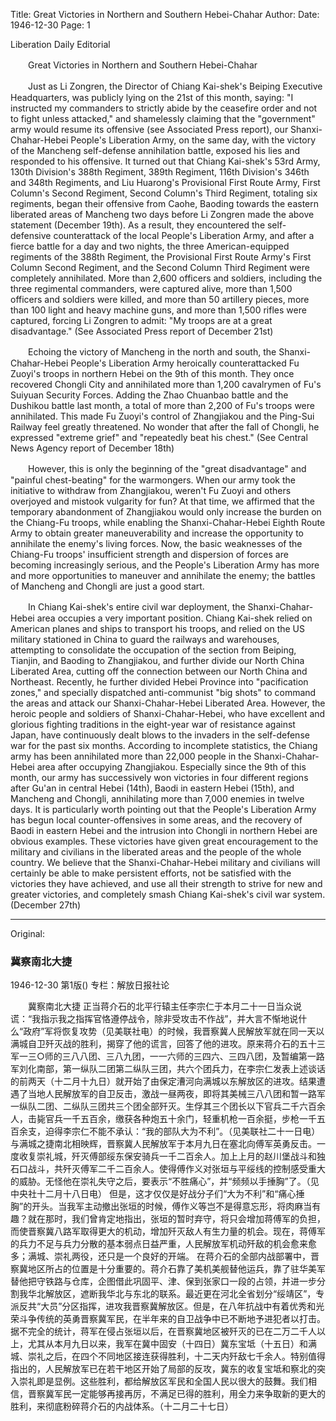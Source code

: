 Title: Great Victories in Northern and Southern Hebei-Chahar
Author:
Date: 1946-12-30
Page: 1

Liberation Daily Editorial

　　Great Victories in Northern and Southern Hebei-Chahar

　　Just as Li Zongren, the Director of Chiang Kai-shek's Beiping Executive Headquarters, was publicly lying on the 21st of this month, saying: "I instructed my commanders to strictly abide by the ceasefire order and not to fight unless attacked," and shamelessly claiming that the "government" army would resume its offensive (see Associated Press report), our Shanxi-Chahar-Hebei People's Liberation Army, on the same day, with the victory of the Mancheng self-defense annihilation battle, exposed his lies and responded to his offensive. It turned out that Chiang Kai-shek's 53rd Army, 130th Division's 388th Regiment, 389th Regiment, 116th Division's 346th and 348th Regiments, and Liu Huarong's Provisional First Route Army, First Column's Second Regiment, Second Column's Third Regiment, totaling six regiments, began their offensive from Caohe, Baoding towards the eastern liberated areas of Mancheng two days before Li Zongren made the above statement (December 19th). As a result, they encountered the self-defensive counterattack of the local People's Liberation Army, and after a fierce battle for a day and two nights, the three American-equipped regiments of the 388th Regiment, the Provisional First Route Army's First Column Second Regiment, and the Second Column Third Regiment were completely annihilated. More than 2,600 officers and soldiers, including the three regimental commanders, were captured alive, more than 1,500 officers and soldiers were killed, and more than 50 artillery pieces, more than 100 light and heavy machine guns, and more than 1,500 rifles were captured, forcing Li Zongren to admit: "My troops are at a great disadvantage." (See Associated Press report of December 21st)

　　Echoing the victory of Mancheng in the north and south, the Shanxi-Chahar-Hebei People's Liberation Army heroically counterattacked Fu Zuoyi's troops in northern Hebei on the 9th of this month. They once recovered Chongli City and annihilated more than 1,200 cavalrymen of Fu's Suiyuan Security Forces. Adding the Zhao Chuanbao battle and the Dushikou battle last month, a total of more than 2,200 of Fu's troops were annihilated. This made Fu Zuoyi's control of Zhangjiakou and the Ping-Sui Railway feel greatly threatened. No wonder that after the fall of Chongli, he expressed "extreme grief" and "repeatedly beat his chest." (See Central News Agency report of December 18th)

　　However, this is only the beginning of the "great disadvantage" and "painful chest-beating" for the warmongers. When our army took the initiative to withdraw from Zhangjiakou, weren't Fu Zuoyi and others overjoyed and mistook vulgarity for fun? At that time, we affirmed that the temporary abandonment of Zhangjiakou would only increase the burden on the Chiang-Fu troops, while enabling the Shanxi-Chahar-Hebei Eighth Route Army to obtain greater maneuverability and increase the opportunity to annihilate the enemy's living forces. Now, the basic weaknesses of the Chiang-Fu troops' insufficient strength and dispersion of forces are becoming increasingly serious, and the People's Liberation Army has more and more opportunities to maneuver and annihilate the enemy; the battles of Mancheng and Chongli are just a good start.

　　In Chiang Kai-shek's entire civil war deployment, the Shanxi-Chahar-Hebei area occupies a very important position. Chiang Kai-shek relied on American planes and ships to transport his troops, and relied on the US military stationed in China to guard the railways and warehouses, attempting to consolidate the occupation of the section from Beiping, Tianjin, and Baoding to Zhangjiakou, and further divide our North China Liberated Area, cutting off the connection between our North China and Northeast. Recently, he further divided Hebei Province into "pacification zones," and specially dispatched anti-communist "big shots" to command the areas and attack our Shanxi-Chahar-Hebei Liberated Area. However, the heroic people and soldiers of Shanxi-Chahar-Hebei, who have excellent and glorious fighting traditions in the eight-year war of resistance against Japan, have continuously dealt blows to the invaders in the self-defense war for the past six months. According to incomplete statistics, the Chiang army has been annihilated more than 22,000 people in the Shanxi-Chahar-Hebei area after occupying Zhangjiakou. Especially since the 9th of this month, our army has successively won victories in four different regions after Gu'an in central Hebei (14th), Baodi in eastern Hebei (15th), and Mancheng and Chongli, annihilating more than 7,000 enemies in twelve days. It is particularly worth pointing out that the People's Liberation Army has begun local counter-offensives in some areas, and the recovery of Baodi in eastern Hebei and the intrusion into Chongli in northern Hebei are obvious examples. These victories have given great encouragement to the military and civilians in the liberated areas and the people of the whole country. We believe that the Shanxi-Chahar-Hebei military and civilians will certainly be able to make persistent efforts, not be satisfied with the victories they have achieved, and use all their strength to strive for new and greater victories, and completely smash Chiang Kai-shek's civil war system. (December 27th)



<hr /> 

Original: 


### 冀察南北大捷

1946-12-30
第1版()
专栏：解放日报社论

　　冀察南北大捷
    正当蒋介石的北平行辕主任李宗仁于本月二十一日当众说谎：“我指示我之指挥官恪遵停战令，除非受攻击不作战”，并大言不惭地说什么“政府”军将恢复攻势（见美联社电）的时候，我晋察冀人民解放军就在同一天以满城自卫歼灭战的胜利，揭穿了他的谎言，回答了他的进攻。原来蒋介石的五十三军一三○师的三八八团、三八九团，一一六师的三四六、三四八团，及暂编第一路军刘化南部，第一纵队二团第二纵队三团，共六个团兵力，在李宗仁发表上述谈话的前两天（十二月十九日）就开始了由保定漕河向满城以东解放区的进攻。结果遭遇了当地人民解放军的自卫反击，激战一昼两夜，即将其美械三八八团和暂一路军一纵队二团、二纵队三团共三个团全部歼灭。生俘其三个团长以下官兵二千六百余人，击毙官兵一千五百余，缴获各种炮五十余门，轻重机枪一百余挺，步枪一千五百余支，迫得李宗仁不能不承认：“我的部队大为不利”。（见美联社二十一日电）
    与满城之捷南北相映辉，晋察冀人民解放军于本月九日在塞北向傅军英勇反击。一度收复崇礼城，歼灭傅部绥东保安骑兵一千二百余人。加上上月的赵川堡战斗和独石口战斗，共歼灭傅军二千二百余人。使得傅作义对张垣与平绥线的控制感受重大的威胁。无怪他在崇礼失守之后，要表示“不胜痛心”，并“频频以手捶胸”了。（见中央社十二月十八日电）
    但是，这才仅仅是好战分子们“大为不利”和“痛心捶胸”的开头。当我军主动撤出张垣的时候，傅作义等岂不是得意忘形，将肉麻当有趣？就在那时，我们曾肯定地指出，张垣的暂时弃守，将只会增加蒋傅军的负担，而使晋察冀八路军取得更大的机动，增加歼灭敌人有生力量的机会。现在，蒋傅军的兵力不足与兵力分散的基本弱点日益严重，人民解放军机动歼敌的机会愈来愈多；满城、崇礼两役，还只是一个良好的开端。
    在蒋介石的全部内战部署中，晋察冀地区所占的位置是十分重要的。蒋介石靠了美机美舰替他运兵，靠了驻华美军替他把守铁路与仓库，企图借此巩固平、津、保到张家口一段的占领，并进一步分割我华北解放区，遮断我华北与东北的联系。最近更在河北全省划分“绥靖区”，专派反共“大员”分区指挥，进攻我晋察冀解放区。但是，在八年抗战中有着优秀和光荣斗争传统的英勇晋察冀军民，在半年来的自卫战争中已不断地予进犯者以打击。据不完全的统计，蒋军在侵占张垣以后，在晋察冀地区被歼灭的已在二万二千人以上，尤其从本月九日以来，我军在冀中固安（十四日）冀东宝坻（十五日）和满城、崇礼之后，在四个不同地区接连获得胜利，十二天内歼敌七千余人。特别值得指出的，人民解放军已在若干地区开始了局部的反攻，冀东的收复宝坻和察北的突入崇礼即是显例。这些胜利，都给解放区军民和全国人民以很大的鼓舞。我们相信，晋察冀军民一定能够再接再厉，不满足已得的胜利，用全力来争取新的更大的胜利，来彻底粉碎蒋介石的内战体系。（十二月二十七日）
